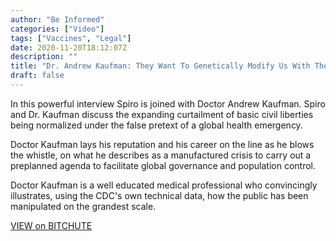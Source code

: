 ```yaml
---
author: "Be Informed"
categories: ["Video"]
tags: ["Vaccines", "Legal"]
date: 2020-11-20T18:12:07Z
description: ""
title: "Dr. Andrew Kaufman: They Want To Genetically Modify Us With The COVID-19 Vaccine"
draft: false
---
```


In this powerful interview Spiro is joined with Doctor Andrew Kaufman.  Spiro and Dr. Kaufman discuss the expanding curtailment of basic civil  liberties being normalized under the false pretext of a global health  emergency.   

Doctor Kaufman lays his reputation and his career on the line as he  blows the whistle, on what he describes as a manufactured crisis to  carry out a preplanned agenda to facilitate global governance and  population control.  

Doctor Kaufman is a well educated medical professional who  convincingly illustrates, using the CDC's own technical data, how the  public has been manipulated on the grandest scale.  

[VIEW on BITCHUTE](https://www.bitchute.com/video/r9MG7YY5CrpL/)